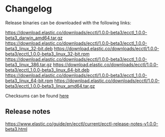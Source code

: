 # Changelog

Release binaries can be downloaded with the following links:

<https://download.elastic.co/downloads/ecctl/1.0.0-beta3/ecctl_1.0.0-beta3_darwin_amd64.tar.gz>
<https://download.elastic.co/downloads/ecctl/1.0.0-beta3/ecctl_1.0.0-beta3_linux_32-bit.deb>
<https://download.elastic.co/downloads/ecctl/1.0.0-beta3/ecctl_1.0.0-beta3_linux_32-bit.rpm>
<https://download.elastic.co/downloads/ecctl/1.0.0-beta3/ecctl_1.0.0-beta3_linux_386.tar.gz>
<https://download.elastic.co/downloads/ecctl/1.0.0-beta3/ecctl_1.0.0-beta3_linux_64-bit.deb>
<https://download.elastic.co/downloads/ecctl/1.0.0-beta3/ecctl_1.0.0-beta3_linux_64-bit.rpm>
<https://download.elastic.co/downloads/ecctl/1.0.0-beta3/ecctl_1.0.0-beta3_linux_amd64.tar.gz>

Checksums can be found [here](https://download.elastic.co/downloads/ecctl/1.0.0-beta3/ecctl_1.0.0-beta3_checksums.txt)

## Release notes

<https://www.elastic.co/guide/en/ecctl/current/ecctl-release-notes-v1.0.0-beta3.html>
